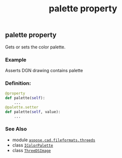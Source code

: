 ﻿---
title: palette property
second_title: Aspose.CAD for Python via .NET API References
description: 
type: docs
weight: 240
url: /python-net/aspose.cad.fileformats.threeds/threedsimage/palette/
is_root: false
---

## palette property


Gets or sets the color palette.

### Example 


Asserts DGN drawing contains palette
### Definition:
```python
@property
def palette(self):
    ...
@palette.setter
def palette(self, value):
    ...
```

### See Also
* module [`aspose.cad.fileformats.threeds`](../../)
* class [`IColorPalette`](/cad/python-net/aspose.cad/icolorpalette)
* class [`ThreeDSImage`](/cad/python-net/aspose.cad.fileformats.threeds/threedsimage)
